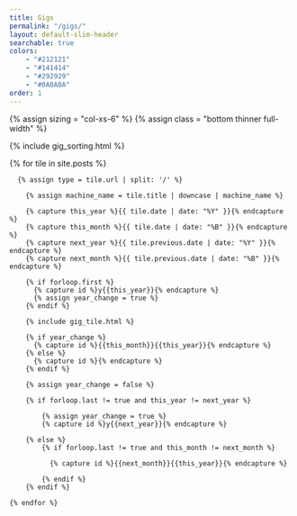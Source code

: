 ```yaml
---
title: Gigs
permalink: "/gigs/"
layout: default-slim-header
searchable: true
colors: 
    - "#212121"
    - "#141414"
    - "#292929"
    - "#0A0A0A"
order: 1
---
```


<div class="tiles container-fluid gigs">

  {% assign sizing = "col-xs-6" %}
  {% assign class = "bottom thinner full-width" %}

  {% include gig_sorting.html %}

  <div class="row sorted-tiles">
    {% for tile in site.posts %}

      {% assign type = tile.url | split: '/' %}

        {% assign machine_name = tile.title | downcase | machine_name %}

        {% capture this_year %}{{ tile.date | date: "%Y" }}{% endcapture %}
        {% capture this_month %}{{ tile.date | date: "%B" }}{% endcapture %}
        {% capture next_year %}{{ tile.previous.date | date: "%Y" }}{% endcapture %}
        {% capture next_month %}{{ tile.previous.date | date: "%B" }}{% endcapture %}

        {% if forloop.first %}
          {% capture id %}y{{this_year}}{% endcapture %}
          {% assign year_change = true %}
        {% endif %}

        {% include gig_tile.html %}

        {% if year_change %}
          {% capture id %}{{this_month}}{{this_year}}{% endcapture %}
        {% else %}
          {% capture id %}{% endcapture %}
        {% endif %}

        {% assign year_change = false %}

        {% if forloop.last != true and this_year != next_year %}

            {% assign year_change = true %}
            {% capture id %}y{{next_year}}{% endcapture %}

        {% else %}    
            {% if forloop.last != true and this_month != next_month %}

              {% capture id %}{{next_month}}{{this_year}}{% endcapture %}

            {% endif %}
        {% endif %}

    {% endfor %}
  </div>
</div>
